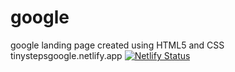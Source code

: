 # google
google landing page created using HTML5 and CSS
tinystepsgoogle.netlify.app
[![Netlify Status](https://api.netlify.com/api/v1/badges/79477ea6-5abe-41f3-987f-0337170fd847/deploy-status)](https://app.netlify.com/sites/tinystepsgoogle/deploys)
